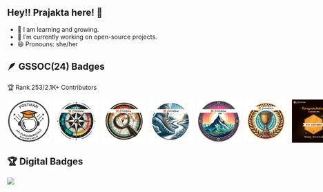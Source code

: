 ## Hey!! Prajakta here! 👋

- 🌱 I am learning and growing. 
- 🔭 I’m currently working on open-source projects.
- 😄 Pronouns: she/her
    
##  🪶 GSSOC(24) Badges
  🏆 Rank 253/2.1K+ Contributors 
<div style='display:flex; align-items:center; gap: 10px;' align='center'>
  <img src="https://github.com/maniacedoc/maniacedoc/blob/main/Postman%20White.png" width="100px" height="100px" />
  <img src="https://github.com/maniacedoc/maniacedoc/blob/main/1.png" width="100px" height="100px" />
  <img src="https://github.com/maniacedoc/maniacedoc/blob/main/2.png" width="100px" height="100px" />
  <img src="https://github.com/maniacedoc/maniacedoc/blob/main/3.png" width="100px" height="100px" />
  <img src="https://github.com/maniacedoc/maniacedoc/blob/main/4.png" width="100px" height="100px" />
  <img src="https://github.com/maniacedoc/maniacedoc/blob/main/5.png" width="100px" height="100px" />
  <!--<img src="https://github.com/girlscript/gssoc-website-new/blob/main/public/badges/6.png" width="100px" height="100px" />
  <img src="https://github.com/girlscript/gssoc-website-new/blob/main/public/badges/7.png" width="100px" height="100px" />
  <img src="https://github.com/girlscript/gssoc-website-new/blob/main/public/badges/8.png" width="100px" height="100px" />-->
  <img src="https://github.com/maniacedoc/maniacedoc/blob/main/GitExplorerBadgePrajaktaNanda.jpeg" width="100px" height="100px"/>
</div>

## 🏆 Digital Badges
<div style='display:flex; align-items:center; gap: 10px;' align='center'>
  <img src="https://holopin.me/maniacedoc"/>
</div>
<!--
- 🌱 I’m currently wo

- 👯 I’m looking to collaborate on ...
- 🤔 I’m looking for help with ...
- 💬 Ask me about ...
- 📫 How to reach me: ...
- 😄 Pronouns: ...
- ⚡ Fun fact: ... -->

